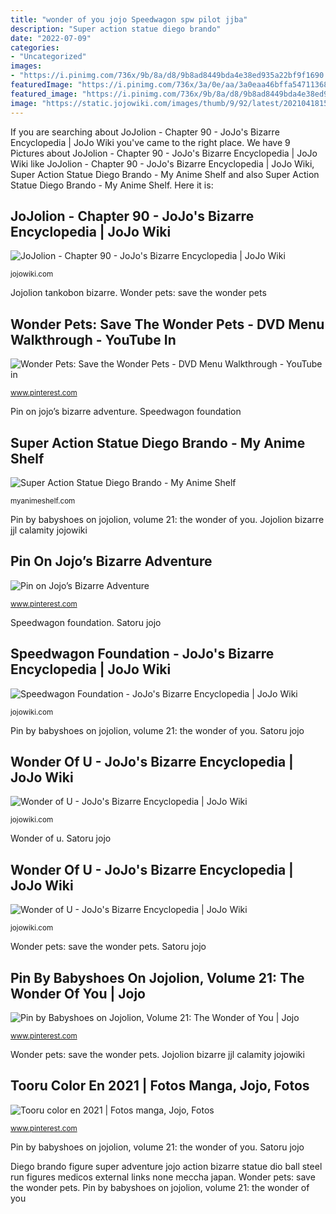 ```yaml
---
title: "wonder of you jojo Speedwagon spw pilot jjba"
description: "Super action statue diego brando"
date: "2022-07-09"
categories:
- "Uncategorized"
images:
- "https://i.pinimg.com/736x/9b/8a/d8/9b8ad8449bda4e38ed935a22bf9f1690.jpg"
featuredImage: "https://i.pinimg.com/736x/3a/0e/aa/3a0eaa46bffa5471136883c5d17f1ca9.jpg"
featured_image: "https://i.pinimg.com/736x/9b/8a/d8/9b8ad8449bda4e38ed935a22bf9f1690.jpg"
image: "https://static.jojowiki.com/images/thumb/9/92/latest/20210418155134/JJL_Chapter_96.png/285px-JJL_Chapter_96.png"
---
```


If you are searching about JoJolion - Chapter 90 - JoJo&#039;s Bizarre Encyclopedia | JoJo Wiki you've came to the right place. We have 9 Pictures about JoJolion - Chapter 90 - JoJo&#039;s Bizarre Encyclopedia | JoJo Wiki like JoJolion - Chapter 90 - JoJo&#039;s Bizarre Encyclopedia | JoJo Wiki, Super Action Statue Diego Brando - My Anime Shelf and also Super Action Statue Diego Brando - My Anime Shelf. Here it is:

## JoJolion - Chapter 90 - JoJo&#039;s Bizarre Encyclopedia | JoJo Wiki

![JoJolion - Chapter 90 - JoJo&#039;s Bizarre Encyclopedia | JoJo Wiki](https://static.jojowiki.com/images/9/9f/latest/20191218172748/JJL_Chapter_90.png "Pin by babyshoes on jojolion, volume 21: the wonder of you")

<small>jojowiki.com</small>

Jojolion tankobon bizarre. Wonder pets: save the wonder pets

## Wonder Pets: Save The Wonder Pets - DVD Menu Walkthrough - YouTube In

![Wonder Pets: Save the Wonder Pets - DVD Menu Walkthrough - YouTube in](https://i.pinimg.com/736x/e9/21/dd/e921dd3af4d973c9356d34f6d5b3b86e.jpg "Super action statue diego brando")

<small>www.pinterest.com</small>

Pin on jojo’s bizarre adventure. Speedwagon foundation

## Super Action Statue Diego Brando - My Anime Shelf

![Super Action Statue Diego Brando - My Anime Shelf](https://myanimeshelf.com/upload/dynamic/2018-05/22/db-im-721x10242.jpg "Jojolion bizarre jjl calamity jojowiki")

<small>myanimeshelf.com</small>

Pin by babyshoes on jojolion, volume 21: the wonder of you. Jojolion bizarre jjl calamity jojowiki

## Pin On Jojo’s Bizarre Adventure

![Pin on Jojo’s Bizarre Adventure](https://i.pinimg.com/736x/10/d7/cc/10d7cc7913be8a8b3490e304aae48dcd.jpg "Jojolion tankobon bizarre")

<small>www.pinterest.com</small>

Speedwagon foundation. Satoru jojo

## Speedwagon Foundation - JoJo&#039;s Bizarre Encyclopedia | JoJo Wiki

![Speedwagon Foundation - JoJo&#039;s Bizarre Encyclopedia | JoJo Wiki](https://static.jojowiki.com/images/thumb/8/8f/latest/20191015213623/Pilot.png/221px-Pilot.png "Tooru jojolion bizzare jojos seleccionar")

<small>jojowiki.com</small>

Pin by babyshoes on jojolion, volume 21: the wonder of you. Satoru jojo

## Wonder Of U - JoJo&#039;s Bizarre Encyclopedia | JoJo Wiki

![Wonder of U - JoJo&#039;s Bizarre Encyclopedia | JoJo Wiki](https://static.jojowiki.com/images/d/d7/latest/20200914133724/Satoru_Akefu_Stand_Infobox_Manga.png "Jojolion bizarre jjl calamity jojowiki")

<small>jojowiki.com</small>

Wonder of u. Satoru jojo

## Wonder Of U - JoJo&#039;s Bizarre Encyclopedia | JoJo Wiki

![Wonder of U - JoJo&#039;s Bizarre Encyclopedia | JoJo Wiki](https://static.jojowiki.com/images/thumb/9/92/latest/20210418155134/JJL_Chapter_96.png/285px-JJL_Chapter_96.png "Super action statue diego brando")

<small>jojowiki.com</small>

Wonder pets: save the wonder pets. Satoru jojo

## Pin By Babyshoes On Jojolion, Volume 21: The Wonder Of You | Jojo

![Pin by Babyshoes on Jojolion, Volume 21: The Wonder of You | Jojo](https://i.pinimg.com/736x/9b/8a/d8/9b8ad8449bda4e38ed935a22bf9f1690.jpg "Wonder of u")

<small>www.pinterest.com</small>

Wonder pets: save the wonder pets. Jojolion bizarre jjl calamity jojowiki

## Tooru Color En 2021 | Fotos Manga, Jojo, Fotos

![Tooru color en 2021 | Fotos manga, Jojo, Fotos](https://i.pinimg.com/736x/3a/0e/aa/3a0eaa46bffa5471136883c5d17f1ca9.jpg "Tooru color en 2021")

<small>www.pinterest.com</small>

Pin by babyshoes on jojolion, volume 21: the wonder of you. Satoru jojo

Diego brando figure super adventure jojo action bizarre statue dio ball steel run figures medicos external links none meccha japan. Wonder pets: save the wonder pets. Pin by babyshoes on jojolion, volume 21: the wonder of you

